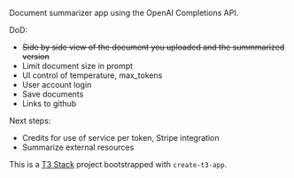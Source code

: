 Document summarizer app using the OpenAI Completions API.

DoD:

- ~~Side by side view of the document you uploaded and the summmarized version~~
- Limit document size in prompt
- UI control of temperature, max_tokens
- User account login
- Save documents
- Links to github

Next steps:

- Credits for use of service per token, Stripe integration
- Summarize external resources

This is a [T3 Stack](https://create.t3.gg/) project bootstrapped with `create-t3-app`.
